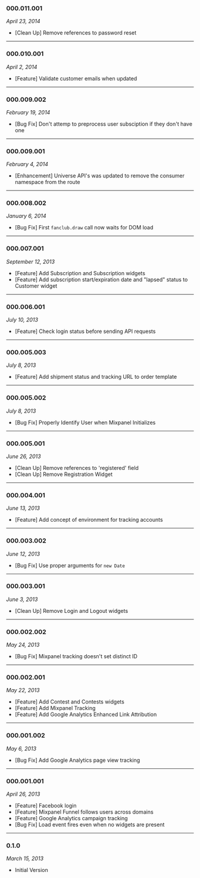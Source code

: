### 000.011.001
*April 23, 2014*

- [Clean Up] Remove references to password reset

-----

### 000.010.001
*April 2, 2014*

- [Feature] Validate customer emails when updated

-----

### 000.009.002
*February 19, 2014*

- [Bug Fix] Don't attemp to preprocess user subsciption if they don't have one

-----

### 000.009.001
*February 4, 2014*

- [Enhancement] Universe API's was updated to remove the consumer namespace from the route

-----

### 000.008.002
*January 6, 2014*

- [Bug Fix] First `fanclub.draw` call now waits for DOM load

-----

### 000.007.001
*September 12, 2013*

- [Feature] Add Subscription and Subscription widgets
- [Feature] Add subscription start/expiration date and "lapsed" status to Customer widget

-----

### 000.006.001
*July 10, 2013*

- [Feature] Check login status before sending API requests

-----

### 000.005.003
*July 8, 2013*

- [Feature] Add shipment status and tracking URL to order template

-----

### 000.005.002
*July 8, 2013*

- [Bug Fix] Properly Identify User when Mixpanel Initializes

-----

### 000.005.001
*June 26, 2013*

- [Clean Up] Remove references to 'registered' field
- [Clean Up] Remove Registration Widget

-----

### 000.004.001
*June 13, 2013*

- [Feature] Add concept of environment for tracking accounts

-----

### 000.003.002
*June 12, 2013*

- [Bug Fix] Use proper arguments for `new Date`

-----

### 000.003.001
*June 3, 2013*

- [Clean Up] Remove Login and Logout widgets

-----

### 000.002.002
*May 24, 2013*

- [Bug Fix] Mixpanel tracking doesn't set distinct ID

-----

### 000.002.001
*May 22, 2013*

- [Feature] Add Contest and Contests widgets
- [Feature] Add Mixpanel Tracking
- [Feature] Add Google Analytics Enhanced Link Attribution

-----

### 000.001.002
*May 6, 2013*

- [Bug Fix] Add Google Analytics page view tracking

-----

### 000.001.001
*April 26, 2013*

- [Feature] Facebook login
- [Feature] Mixpanel Funnel follows users across domains
- [Feature] Google Analytics campaign tracking
- [Bug Fix] Load event fires even when no widgets are present

-----

### 0.1.0
*March 15, 2013*

- Initial Version